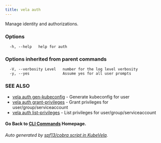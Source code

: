 ```yaml
---
title: vela auth
---
```


Manage identity and authorizations.

### Options

```
  -h, --help   help for auth
```

### Options inherited from parent commands

```
  -V, --verbosity Level   number for the log level verbosity
  -y, --yes               Assume yes for all user prompts
```

### SEE ALSO


* [vela auth gen-kubeconfig](vela_auth_gen-kubeconfig)	 - Generate kubeconfig for user
* [vela auth grant-privileges](vela_auth_grant-privileges)	 - Grant privileges for user/group/serviceaccount
* [vela auth list-privileges](vela_auth_list-privileges)	 - List privileges for user/group/serviceaccount

#### Go Back to [CLI Commands](vela) Homepage.


###### Auto generated by [spf13/cobra script in KubeVela](https://github.com/kubevela/kubevela/tree/master/hack/docgen).
